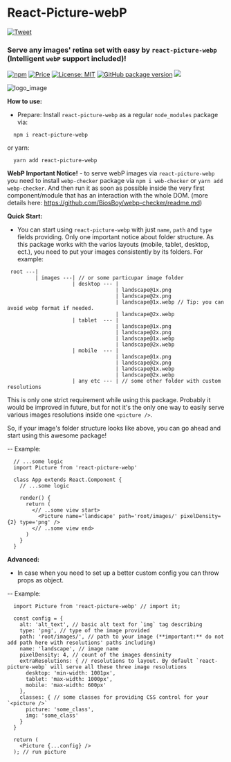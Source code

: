 # React-Picture-webP

 [![Tweet](https://img.shields.io/twitter/url/http/shields.io.svg?style=social)](https://twitter.com/intent/tweet?text=See&url=https://github.com/BiosBoyreact-picture-webp&via=svyat770&hashtags=js,jsx,webp,react-picture-webp,picture,images,html,css)

### Serve any images' retina set with easy by `react-picture-webp` (Intelligent `webP` support included)!

[![npm](https://badgen.net/npm/v/react-picture-webp)](https://www.npmjs.com/package/react-picture-webp) [![Price](https://img.shields.io/badge/price-FREE-purple.svg)](https://github.com/BiosBoy/react-picture-webp/blob/master/LICENSE) [![License: MIT](https://img.shields.io/badge/license-MIT-yellow.svg)](https://github.com/BiosBoy/react-picture-webp/blob/master/LICENSE) [![GitHub package version](https://img.shields.io/badge/version-1.1.3-green.svg)](https://github.com/BiosBoy/react-picture-webp) ![](https://img.badgesize.io/biosboy/react-picture-webp/master/dist/index.js.svg)

![logo_image](https://raw.githubusercontent.com/BiosBoy/react-picture-webp/master/react-picture_logo.jpg)

**How to use:**
  - Prepare:
   Install `react-picture-webp` as a regular `node_modules` package via:
   ```
     npm i react-picture-webp
   ```
   or yarn:
   ```
     yarn add react-picture-webp
   ```
**WebP Important Notice!** - to serve webP images via `react-picture-webp` you need to install `webp-checker` package via `npm i web-checker` or `yarn add webp-checker`. And then run it as soon as possible inside the very first component/module that has an interaction with the whole DOM. (more details here: https://github.com/BiosBoy/webp-checker/readme.md)

**Quick Start:**

   - You can start using `react-picture-webp` with just `name`, `path` and `type` fields providing. Only one important notice about folder structure. As this package works with the varios layouts (mobile, tablet, desktop, ect.), you need to put your images consistently by its folders. For example:
   ```
    root ---|
            | images ---| // or some particupar image folder
                        | desktop --- |
                                      | landscape@1x.png
                                      | landscape@2x.png
                                      | landscape@1x.webp // Tip: you can avoid webp format if needed.
                                      | landscape@2x.webp
                        | tablet  --- |
                                      | landscape@1x.png
                                      | landscape@2x.png
                                      | landscape@1x.webp
                                      | landscape@2x.webp
                        | mobile  --- |
                                      | landscape@1x.png
                                      | landscape@2x.png
                                      | landscape@1x.webp
                                      | landscape@2x.webp
                        | any etc --- | // some other folder with custom resolutions
   ```

   This is only one strict requirement while using this package. Probably it would be improved in future, but for not it's the only one way to easily serve various images resolutions inside one `<picture />`.

   So, if your image's folder structure looks like above, you can go ahead and start using this awesome package! 
   
  -- Example:
  ```
    // ...some logic
    import Picture from 'react-picture-webp'

    class App extends React.Component {
      // ...some logic
    
      render() {
        return (
          <// ..some view start>
            <Picture name='landscape' path='root/images/' pixelDensity={2} type='png' />
          <// ..some view end>
        )
      }
    }
  ```

**Advanced:**
  - In case when you need to set up a better custom config you can throw props as object.

  -- Example:
  ```
    import Picture from 'react-picture-webp' // import it;

    const config = {
      alt: 'alt_text', // basic alt text for `img` tag describing
      type: 'png', // type of the image provided
      path: 'root/images/', // path to your image (**important:** do not add path here with resolutions' paths including)
      name: 'landscape', // image name
      pixelDensity: 4, // count of the images densinity
      extraResolutions: { // resolutions to layout. By default `react-picture-webp` will serve all these three image resolutions
        desktop: 'min-width: 1001px',
        tablet: 'max-width: 1000px',
        mobile: 'max-width: 600px'
      },
      classes: { // some classes for providing CSS control for your `<picture />`
        picture: 'some_class',
        img: 'some_class'
      }
    }
    
    return (
      <Picture {...config} />
    ); // run picture
  ```
